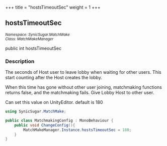 +++
title = "hostsTimeoutSec"
weight = 1
+++
## hostsTimeoutSec
<small>*Namespace: SynicSugar.MatchMake* <br>
*Class: MatchMakeManager* </small>

public int hostsTimeoutSec


### Description
The seconds of Host user to leave lobby when waiting for other users. This start counting after the Host creates the lobby.

When this time has gone without other user joining, matchmaking functions returns false, and the matchmaking fails. Give Lobby Host to other user.

Can set this value on UnityEditor.
default is 180


```cs
using SynicSugar.MatchMake;

public class MatchmakingConfig : MonoBehaviour {
    public void ChangeConfig(){
        MatchMakeManager.Instance.hostsTimeoutSec = 180;
    }
}
```